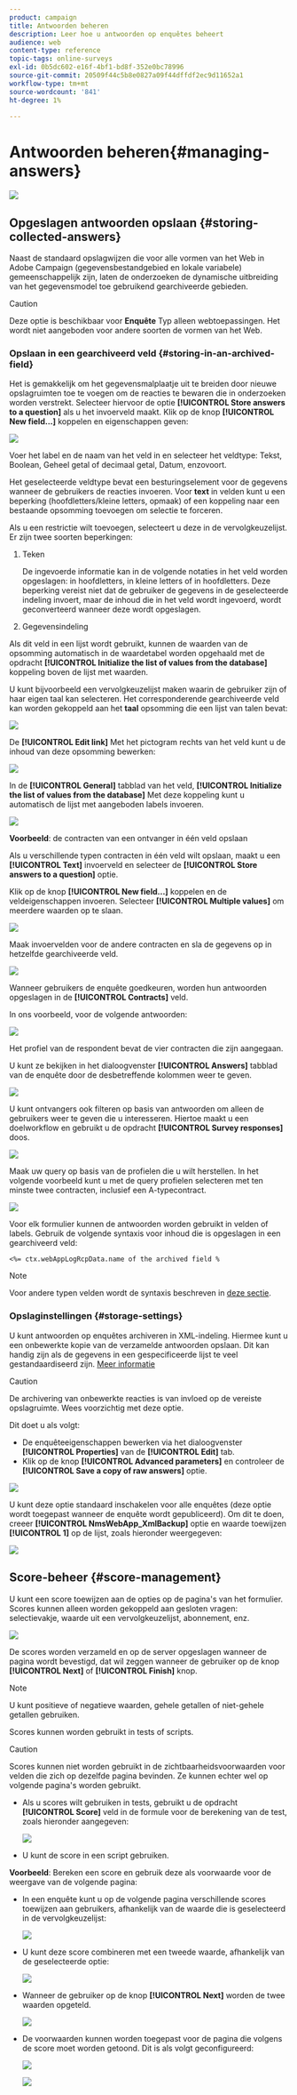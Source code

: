 ```yaml
---
product: campaign
title: Antwoorden beheren
description: Leer hoe u antwoorden op enquêtes beheert
audience: web
content-type: reference
topic-tags: online-surveys
exl-id: 0b5dc602-e16f-4bf1-bd8f-352e0bc78996
source-git-commit: 20509f44c5b8e0827a09f44dffdf2ec9d11652a1
workflow-type: tm+mt
source-wordcount: '841'
ht-degree: 1%

---
```


# Antwoorden beheren{#managing-answers}

![](../../assets/v7-only.svg)

## Opgeslagen antwoorden opslaan {#storing-collected-answers}

Naast de standaard opslagwijzen die voor alle vormen van het Web in Adobe Campaign (gegevensbestandgebied en lokale variabele) gemeenschappelijk zijn, laten de onderzoeken de dynamische uitbreiding van het gegevensmodel toe gebruikend gearchiveerde gebieden.

>[!CAUTION]
>
>Deze optie is beschikbaar voor **Enquête** Typ alleen webtoepassingen. Het wordt niet aangeboden voor andere soorten de vormen van het Web.

### Opslaan in een gearchiveerd veld {#storing-in-an-archived-field}

Het is gemakkelijk om het gegevensmalplaatje uit te breiden door nieuwe opslagruimten toe te voegen om de reacties te bewaren die in onderzoeken worden verstrekt. Selecteer hiervoor de optie **[!UICONTROL Store answers to a question]** als u het invoerveld maakt. Klik op de knop **[!UICONTROL New field...]** koppelen en eigenschappen geven:

![](assets/s_ncs_admin_survey_new_space.png)

Voer het label en de naam van het veld in en selecteer het veldtype: Tekst, Boolean, Geheel getal of decimaal getal, Datum, enzovoort.

Het geselecteerde veldtype bevat een besturingselement voor de gegevens wanneer de gebruikers de reacties invoeren. Voor **text** in velden kunt u een beperking (hoofdletters/kleine letters, opmaak) of een koppeling naar een bestaande opsomming toevoegen om selectie te forceren.

Als u een restrictie wilt toevoegen, selecteert u deze in de vervolgkeuzelijst. Er zijn twee soorten beperkingen:

1. Teken

   De ingevoerde informatie kan in de volgende notaties in het veld worden opgeslagen: in hoofdletters, in kleine letters of in hoofdletters. Deze beperking vereist niet dat de gebruiker de gegevens in de geselecteerde indeling invoert, maar de inhoud die in het veld wordt ingevoerd, wordt geconverteerd wanneer deze wordt opgeslagen.

1. Gegevensindeling

Als dit veld in een lijst wordt gebruikt, kunnen de waarden van de opsomming automatisch in de waardetabel worden opgehaald met de opdracht **[!UICONTROL Initialize the list of values from the database]** koppeling boven de lijst met waarden.

U kunt bijvoorbeeld een vervolgkeuzelijst maken waarin de gebruiker zijn of haar eigen taal kan selecteren. Het corresponderende gearchiveerde veld kan worden gekoppeld aan het **taal** opsomming die een lijst van talen bevat:

![](assets/s_ncs_admin_survey_database_values_2b.png)

De **[!UICONTROL Edit link]** Met het pictogram rechts van het veld kunt u de inhoud van deze opsomming bewerken:

![](assets/s_ncs_admin_survey_database_values_2c.png)

In de **[!UICONTROL General]** tabblad van het veld, **[!UICONTROL Initialize the list of values from the database]** Met deze koppeling kunt u automatisch de lijst met aangeboden labels invoeren.

![](assets/s_ncs_admin_survey_database_values_2.png)

**Voorbeeld**: de contracten van een ontvanger in één veld opslaan

Als u verschillende typen contracten in één veld wilt opslaan, maakt u een **[!UICONTROL Text]** invoerveld en selecteer de **[!UICONTROL Store answers to a question]** optie.

Klik op de knop **[!UICONTROL New field...]** koppelen en de veldeigenschappen invoeren. Selecteer **[!UICONTROL Multiple values]** om meerdere waarden op te slaan.

![](assets/s_ncs_admin_survey_storage_multi_ex1.png)

Maak invoervelden voor de andere contracten en sla de gegevens op in hetzelfde gearchiveerde veld.

![](assets/s_ncs_admin_survey_storage_multi_ex2.png)

Wanneer gebruikers de enquête goedkeuren, worden hun antwoorden opgeslagen in de **[!UICONTROL Contracts]** veld.

In ons voorbeeld, voor de volgende antwoorden:

![](assets/s_ncs_admin_survey_storage_multi_ex3.png)

Het profiel van de respondent bevat de vier contracten die zijn aangegaan.

U kunt ze bekijken in het dialoogvenster **[!UICONTROL Answers]** tabblad van de enquête door de desbetreffende kolommen weer te geven.

![](assets/s_ncs_admin_survey_storage_multi_ex4.png)

U kunt ontvangers ook filteren op basis van antwoorden om alleen de gebruikers weer te geven die u interesseren. Hiertoe maakt u een doelworkflow en gebruikt u de opdracht **[!UICONTROL Survey responses]** doos.

![](assets/s_ncs_admin_survey_read_responses_wf.png)

Maak uw query op basis van de profielen die u wilt herstellen. In het volgende voorbeeld kunt u met de query profielen selecteren met ten minste twee contracten, inclusief een A-typecontract.

![](assets/s_ncs_admin_survey_read_responses_edit.png)

Voor elk formulier kunnen de antwoorden worden gebruikt in velden of labels. Gebruik de volgende syntaxis voor inhoud die is opgeslagen in een gearchiveerd veld:

```
<%= ctx.webAppLogRcpData.name of the archived field %
```

>[!NOTE]
>
>Voor andere typen velden wordt de syntaxis beschreven in [deze sectie](../../platform/using/about-queries-in-campaign.md).

### Opslaginstellingen {#storage-settings}

U kunt antwoorden op enquêtes archiveren in XML-indeling. Hiermee kunt u een onbewerkte kopie van de verzamelde antwoorden opslaan. Dit kan handig zijn als de gegevens in een gespecificeerde lijst te veel gestandaardiseerd zijn. [Meer informatie](../../surveys/using/publish--track-and-use-collected-data.md#standardizing-data)

>[!CAUTION]
>
>De archivering van onbewerkte reacties is van invloed op de vereiste opslagruimte. Wees voorzichtig met deze optie.

Dit doet u als volgt:

* De enquêteeigenschappen bewerken via het dialoogvenster **[!UICONTROL Properties]** van de **[!UICONTROL Edit]** tab.
* Klik op de knop **[!UICONTROL Advanced parameters]** en controleer de **[!UICONTROL Save a copy of raw answers]** optie.

![](assets/s_ncs_admin_survey_xml_archive_option.png)

U kunt deze optie standaard inschakelen voor alle enquêtes (deze optie wordt toegepast wanneer de enquête wordt gepubliceerd). Om dit te doen, creeer **[!UICONTROL NmsWebApp_XmlBackup]** optie en waarde toewijzen **[!UICONTROL 1]** op de lijst, zoals hieronder weergegeven:

![](assets/s_ncs_admin_survey_xml_global_option.png)

## Score-beheer {#score-management}

U kunt een score toewijzen aan de opties op de pagina&#39;s van het formulier. Scores kunnen alleen worden gekoppeld aan gesloten vragen: selectievakje, waarde uit een vervolgkeuzelijst, abonnement, enz.

![](assets/s_ncs_admin_survey_score_create.png)

De scores worden verzameld en op de server opgeslagen wanneer de pagina wordt bevestigd, dat wil zeggen wanneer de gebruiker op de knop **[!UICONTROL Next]** of **[!UICONTROL Finish]** knop.

>[!NOTE]
>
>U kunt positieve of negatieve waarden, gehele getallen of niet-gehele getallen gebruiken.

Scores kunnen worden gebruikt in tests of scripts.

>[!CAUTION]
>
>Scores kunnen niet worden gebruikt in de zichtbaarheidsvoorwaarden voor velden die zich op dezelfde pagina bevinden. Ze kunnen echter wel op volgende pagina&#39;s worden gebruikt.

* Als u scores wilt gebruiken in tests, gebruikt u de opdracht **[!UICONTROL Score]** veld in de formule voor de berekening van de test, zoals hieronder aangegeven:

   ![](assets/s_ncs_admin_survey_score_in_a_test.png)

* U kunt de score in een script gebruiken.

**Voorbeeld**: Bereken een score en gebruik deze als voorwaarde voor de weergave van de volgende pagina:

* In een enquête kunt u op de volgende pagina verschillende scores toewijzen aan gebruikers, afhankelijk van de waarde die is geselecteerd in de vervolgkeuzelijst:

   ![](assets/s_ncs_admin_survey_score_exa.png)

* U kunt deze score combineren met een tweede waarde, afhankelijk van de geselecteerde optie:

   ![](assets/s_ncs_admin_survey_score_exb.png)

* Wanneer de gebruiker op de knop **[!UICONTROL Next]** worden de twee waarden opgeteld.

   ![](assets/s_ncs_admin_survey_score_exe.png)

* De voorwaarden kunnen worden toegepast voor de pagina die volgens de score moet worden getoond. Dit is als volgt geconfigureerd:

   ![](assets/s_ncs_admin_survey_score_exd.png)

   ![](assets/s_ncs_admin_survey_score_exg.png)

